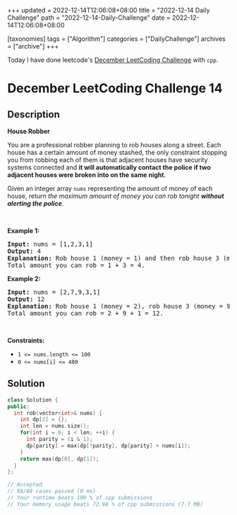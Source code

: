 +++
updated = 2022-12-14T12:06:08+08:00
title = "2022-12-14 Daily Challenge"
path = "2022-12-14-Daily-Challenge"
date = 2022-12-14T12:06:08+08:00

[taxonomies]
tags = ["Algorithm"]
categories = ["DailyChallenge"]
archives = ["archive"]
+++

Today I have done leetcode's [December LeetCoding Challenge](https://leetcode.com/problems/house-robber/) with `cpp`.

<!-- more -->

# December LeetCoding Challenge 14

## Description

**House Robber**

<p>You are a professional robber planning to rob houses along a street. Each house has a certain amount of money stashed, the only constraint stopping you from robbing each of them is that adjacent houses have security systems connected and <b>it will automatically contact the police if two adjacent houses were broken into on the same night</b>.</p>

<p>Given an integer array <code>nums</code> representing the amount of money of each house, return <em>the maximum amount of money you can rob tonight <b>without alerting the police</b></em>.</p>

<p>&nbsp;</p>
<p><strong class="example">Example 1:</strong></p>

<pre>
<strong>Input:</strong> nums = [1,2,3,1]
<strong>Output:</strong> 4
<strong>Explanation:</strong> Rob house 1 (money = 1) and then rob house 3 (money = 3).
Total amount you can rob = 1 + 3 = 4.
</pre>

<p><strong class="example">Example 2:</strong></p>

<pre>
<strong>Input:</strong> nums = [2,7,9,3,1]
<strong>Output:</strong> 12
<strong>Explanation:</strong> Rob house 1 (money = 2), rob house 3 (money = 9) and rob house 5 (money = 1).
Total amount you can rob = 2 + 9 + 1 = 12.
</pre>

<p>&nbsp;</p>
<p><strong>Constraints:</strong></p>

<ul>
	<li><code>1 &lt;= nums.length &lt;= 100</code></li>
	<li><code>0 &lt;= nums[i] &lt;= 400</code></li>
</ul>


## Solution

``` cpp
class Solution {
public:
  int rob(vector<int>& nums) {
    int dp[2] = {};
    int len = nums.size();
    for(int i = 0; i < len; ++i) {
      int parity = (i & 1);
      dp[parity] = max(dp[!parity], dp[parity] + nums[i]);
    }
    return max(dp[0], dp[1]);
  }
};

// Accepted
// 68/68 cases passed (0 ms)
// Your runtime beats 100 % of cpp submissions
// Your memory usage beats 72.98 % of cpp submissions (7.7 MB)
```
